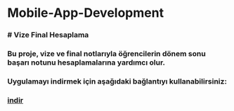 # Mobile-App-Development

### # Vize Final Hesaplama

### Bu proje, vize ve final notlarıyla öğrencilerin dönem sonu başarı notunu hesaplamalarına yardımcı olur.

### Uygulamayı indirmek için aşağıdaki bağlantıyı kullanabilirsiniz:

### [indir](https://www.mediafire.com/file/h6ezfltjpe29wyo/VizeFinal_Hesaplama.apk/file)
